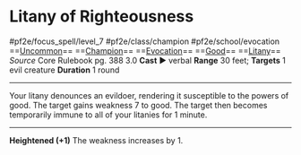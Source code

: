 # Litany of Righteousness
#pf2e/focus_spell/level_7 #pf2e/class/champion #pf2e/school/evocation 
==[Uncommon](Uncommon.md)== ==[Champion](Champion.md)== ==[Evocation](Evocation.md)== ==[Good](Good.md)== ==[Litany](Litany.md)==
*Source* Core Rulebook pg. 388 3.0
**Cast** ► verbal
**Range** 30 feet; **Targets** 1 evil creature
**Duration** 1 round

---
Your litany denounces an evildoer, rendering it susceptible to the powers of good. The target gains weakness 7 to good. The target then becomes temporarily immune to all of your litanies for 1 minute.

<hr>

**Heightened (+1)** The weakness increases by 1.